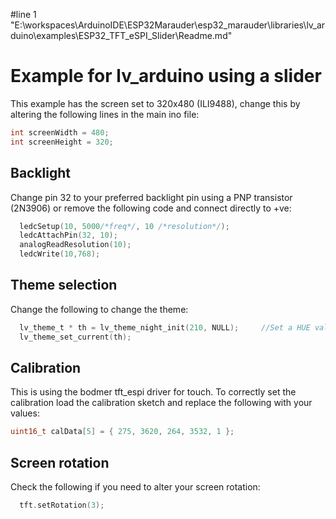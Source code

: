 #line 1 "E:\\workspaces\\ArduinoIDE\\ESP32Marauder\\esp32_marauder\\libraries\\lv_arduino\\examples\\ESP32_TFT_eSPI_Slider\\Readme.md"
# Example for lv_arduino using a slider

This example has the screen set to 320x480 (ILI9488), change this by altering the following lines in the main ino file:

```C
int screenWidth = 480;
int screenHeight = 320;
```

## Backlight

Change pin 32 to your preferred backlight pin using a PNP transistor (2N3906) or remove the following code and connect directly to +ve:

```C
  ledcSetup(10, 5000/*freq*/, 10 /*resolution*/);
  ledcAttachPin(32, 10);
  analogReadResolution(10);
  ledcWrite(10,768);
```

## Theme selection

Change the following to change the theme:

```C
  lv_theme_t * th = lv_theme_night_init(210, NULL);     //Set a HUE value and a Font for the Night Theme
  lv_theme_set_current(th);
```

## Calibration

This is using the bodmer tft_espi driver for touch. To correctly set the calibration load the calibration sketch and replace the following with your values:

```C
uint16_t calData[5] = { 275, 3620, 264, 3532, 1 };
```

## Screen rotation

Check the following if you need to alter your screen rotation:

```C
  tft.setRotation(3);
```
